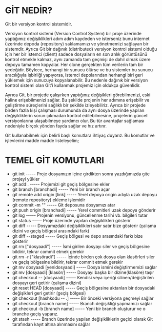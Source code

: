 # GİT NEDİR?

Git bir versiyon kontrol sistemidir.

Versiyon kontrol sistemi (Version Control System) bir proje üzerinde yaptığımız değişiklikleri adım adım kaydeden ve isterseniz bunu internet üzerinde depoda (repository) saklamamızı ve yönetmemizi sağlayan bir sistemdir. Ayrıca Git bir dağınık (distributed) versiyon kontrol sistemi olduğu için her bir istemci (client) sadece dosyaların en son anlık görüntüsünü kontrol etmekle kalmaz, aynı zamanda tam geçmişi de dahil olmak üzere depoyu tamamen kopyalar. Her clone gerçekten tüm verilerin tam bir yedeğidir. Böylece, herhangi bir sunucu ölürse ve bu sistemler bu sunucu aracılığıyla işbirliği yapıyorsa, istemci depolarından herhangi biri geri yüklemek için sunucuya kopyalanabilir. Bu nedenle dağınık bir versiyon kontrol sistemi olan Git’i kullanmak projemiz için oldukça güvenlidir.

Ayrıca Git, bir projede çalışırken yaptığınız değişikleri görebilmenizi, eski haline erişebilmenizi sağlar. Bu şekilde projenin her adımına erişebilir ve geliştirme süreçlerini sağlıklı bir şekilde izleyebiliriz. Ayrıca bir projede birden fazla kişi çalışması durumunda da aynı dosya üzerinde yapılan değişikliklerin sorun çıkmadan kontrol edilebilmesine, projelerin güncel versiyonlarına ulaşabilmeye yardımcı olur. Bu tür avantajlar sağlaması nedeniyle birçok yönden fayda sağlar ve hız artırır.

Git kullanabilmek için belirli başlı komutlara ihtiyaç duyarız. Bu komutlar ve işlevlerini madde madde listeleyelim;

# TEMEL GİT KOMUTLARI

- git init 			----- Proje dosyamızın içine girdikten sonra yazdığımızda gite projeyi yükler
- git add .			----- Projemizi git geçiş bölgesine ekler
- git branch [branchadi]		----- Yeni bir branch açar
- git remote add origin [link]	----- Yerel depoya origin adıyla uzak depoyu (remote repository) ekleme işlemidir
- git commit -m ""		----- Git deposuna dosyamızı atar
- git push origin [branchadi]	----- Yerel commitleri uzak depoya gönderir
- git log 			----- Projenin versiyonu, güncellenme tarihi vb. bilgileri tutar
- git status			----- Proje üzerinde yapılan değişiklikleri gösterir
- git diff			----- Dosyamızdaki değişiklikleri satır satır bize gösterir (çalışma dizini ve geçiş bölgesi arasındaki fark)
- git diff --staged		----- Geçiş bölgesi ve depo arasındaki farkı bize gösterir
- git rm ["dosyaadi"]		----- İsmi girilen dosyayı siler ve geçiş bölgesine bildirir, tekrar commit etmek gerekir
- git rm -r ["klasöradi"]		----- İçinde birden çok dosya olan klasörleri siler ve geçiş bölgesine bildirir, tekrar commit etmek gerekir
- git mv dosyaadi [yenidosyaadi]	----- Dosya ismini değiştirmemizi sağlar
- git mv [dosyaadi] [klasör/]	----- Dosyayı başka bir dizine(klasöre) taşır
- git checkout -- [dosyaadi]	----- Kendisi veya içeriği silinen/değiştirilen dosyayı geri getirir (çalışma dizini)
- git reset HEAD [dosyaadi]	----- Geçiş bölgesine aktarılan bir dosyadaki değişikleri geri getirir (geçiş bölgesi)
- git checkout [hashkodu -- .]	----- Bir önceki versiyona geçmeyi sağlar
- git checkout [branch name]	----- Branch değişikliği yapmamızı sağlar
- git checkout -b [branch name]	----- Yeni bir branch oluşturur ve o branche geçiş yaparız.
- git stash			----- Branch üzerinde yapılan değişikliklerin geçici olarak Git tarafından kayıt altına alınmasını sağlar
